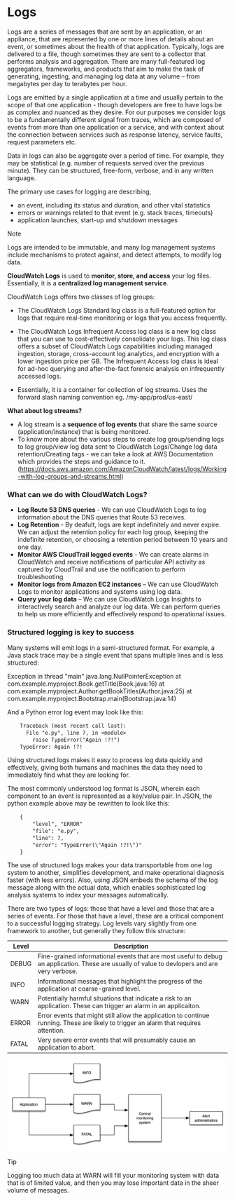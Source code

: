 # Logs

Logs are a series of messages that are sent by an application, or an appliance, that are represented by one or more lines of details about an event, or sometimes about the health of that application. Typically, logs are delivered to a file, though sometimes they are sent to a collector that performs analysis and aggregation. There are many full-featured log aggregators, frameworks, and products that aim to make the task of generating, ingesting, and managing log data at any volume – from megabytes per day to terabytes per hour.

Logs are emitted by a single application at a time and usually pertain to the scope of that one application - though developers are free to have logs be as complex and nuanced as they desire. For our purposes we consider logs to be a fundamentally different signal from traces, which are composed of events from more than one application or a service, and with context about the connection between services such as response latency, service faults, request parameters etc.

Data in logs can also be aggregate over a period of time. For example, they may be statistical (e.g. number of requests served over the previous minute). They can be structured, free-form, verbose, and in any written language.

The primary use cases for logging are describing,

-   an event, including its status and duration, and other vital statistics
-   errors or warnings related to that event (e.g. stack traces, timeouts)
-   application launches, start-up and shutdown messages

> [!NOTE]
> Logs are intended to be immutable, and many log management systems include mechanisms to protect against, and detect attempts, to modify log data.

**CloudWatch Logs** is used to **monitor, store, and access** your log files. Essentially, it is a **centralized log management service**.

CloudWatch Logs offers two classes of log groups:

-   The CloudWatch Logs Standard log class is a full-featured option for logs that require real-time monitoring or logs that you access frequently.

-   The CloudWatch Logs Infrequent Access log class is a new log class that you can use to cost-effectively consolidate your logs. This log class offers a subset of CloudWatch Logs capabilities including managed ingestion, storage, cross-account log analytics, and encryption with a lower ingestion price per GB. The Infrequent Access log class is ideal for ad-hoc querying and after-the-fact forensic analysis on infrequently accessed logs.

-   Essentially, it is a container for collection of log streams. Uses the forward slash naming convention eg. /my-app/prod/us-east/

**What about log streams?**

-   A log stream is a **sequence of log events** that share the same source (application/instance) that is being monitored.
-   To know more about the various steps to create log group/sending logs to log group/view log data sent to CloudWatch Logs/Change log data retention/Creating tags - we can take a look at AWS Documentation which provides the steps and guidance to it. (https://docs.aws.amazon.com/AmazonCloudWatch/latest/logs/Working-with-log-groups-and-streams.html)

### What can we do with CloudWatch Logs?

-   **Log Route 53 DNS queries** - We can use CloudWatch Logs to log information about the DNS queries that Route 53 receives.
-   **Log Retention** - By deafult, logs are kept indefinitely and never expire. We can adjust the retention policy for each log group, keeping the indefinite retention, or choosing a retention period between 10 years and one day.
-   **Monitor AWS CloudTrail logged events** - We can create alarms in CloudWatch and receive notifications of particular API activity as captured by CloudTrail and use the notification to perform troubleshooting
-   **Monitor logs from Amazon EC2 instances** – We can use CloudWatch Logs to monitor applications and systems using log data.
-   **Query your log data** – We can use CloudWatch Logs Insights to interactively search and analyze our log data. We can perform queries to help us more efficiently and effectively respond to operational issues.

### Structured logging is key to success

Many systems will emit logs in a semi-structured format. For example, a Java stack trace may be a single event that spans multiple lines and is less structured:

Exception in thread "main" java.lang.NullPointerException at com.example.myproject.Book.getTitle(Book.java:16) at com.example.myproject.Author.getBookTitles(Author.java:25) at com.example.myproject.Bootstrap.main(Bootstrap.java:14)

And a Python error log event may look like this:

```
	Traceback (most recent call last):
	  File "e.py", line 7, in <module>
	    raise TypeError("Again !?!")
	TypeError: Again !?!
```

Using structured logs makes it easy to process log data quickly and effectively, giving both humans and machines the data they need to immediately find what they are looking for.

The most commonly understood log format is JSON, wherein each component to an event is represented as a key/value pair. In JSON, the python example above may be rewritten to look like this:

```
	{
		"level", "ERROR"
		"file": "e.py",
		"line": 7,
		"error": "TypeError(\"Again !?!\")"
	}
```

The use of structured logs makes your data transportable from one log system to another, simplifies development, and make operational diagnosis faster (with less errors). Also, using JSON embeds the schema of the log message along with the actual data, which enables sophisticated log analysis systems to index your messages automatically.

There are two types of logs: those that have a level and those that are a series of events. For those that have a level, these are a critical component to a successful logging strategy. Log levels vary slightly from one framework to another, but generally they follow this structure:

| Level | Description                                                                                                                                   |
| ----- | --------------------------------------------------------------------------------------------------------------------------------------------- |
| DEBUG | Fine-grained informational events that are most useful to debug an application. These are usually of value to devlopers and are very verbose. |
| INFO  | Informational messages that highlight the progress of the application at coarse-grained level.                                                |
| WARN  | Potentially harmful situations that indicate a risk to an application. These can trigger an alarm in an applicaiton.                          |
| ERROR | Error events that might still allow the application to continue running. These are likely to trigger an alarm that requires attention.        |
| FATAL | Very severe error events that will presumably cause an application to abort.                                                                  |

![LogsStrategy](./Images/loglevel-strat.png)

> [!TIP]
> Logging too much data at WARN will fill your monitoring system with data that is of limited value, and then you may lose important data in the sheer volume of messages.
